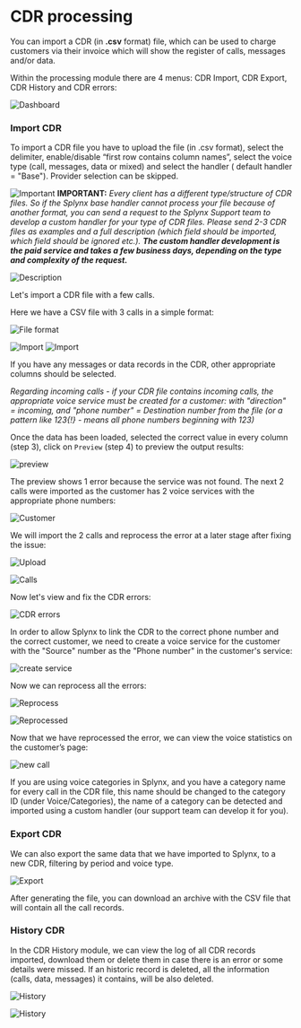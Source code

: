 CDR processing
==========

You can import a CDR (in **.csv** format) file, which can be used to charge customers via their invoice which will show the register of calls, messages and/or data.

Within the processing module there are 4 menus: CDR Import, CDR Export, CDR History and CDR errors:

![Dashboard](dashboard_voice.png)

### Import CDR

To import a CDR file you have to upload the file (in .csv format), select the delimiter, enable/disable “first row contains column names”, select the voice type (call, messages, data or mixed) and select the handler ( default handler = "Base"). Provider selection can be skipped.

<icon class="image-icon">![Important](warning.png)</icon> **IMPORTANT:** *Every client has a different type/structure of CDR files. So if the Splynx base handler cannot process your file because of another format, you can send a request to the Splynx Support team to develop a custom handler for your type of CDR files. Please send 2-3 CDR files as examples and a full description (which field should be imported, which field should be ignored etc.).* **_The custom handler development is the paid service and takes a few business days, depending on the type and complexity of the request._**

![Description](import_description.png)

Let's import a CDR file with a few calls.

Here we have a CSV file with 3 calls in a simple format:

![File format](file_format.png)

![Import](import_file.png)
![Import](import_file_2.png)

If you have any messages or data records in the CDR, other appropriate columns should be selected.

*Regarding incoming calls - if your CDR file contains incoming calls, the appropriate voice service must be created for a customer: with "direction" = incoming, and "phone number" = Destination number from the file (or a pattern like 123{!} - means all phone numbers beginning with 123)*

Once the data has been loaded, selected the correct value in every column (step 3), click on `Preview` (step 4) to preview the output results:

![preview](preview.png)

The preview shows 1 error because the service was not found. The next 2 calls were imported as the customer has 2 voice services with the appropriate phone numbers:

![Customer](customer_services.png)

We will import the 2 calls and reprocess the error at a later stage after fixing the issue:

![Upload](import_result.png)

![Calls](calls_stat1.png)

Now let's view and fix the CDR errors:

 ![CDR errors](error.png)

In order to allow Splynx to link the CDR to the correct phone number and the correct customer, we need to create a voice service for the customer with the "Source" number as the "Phone number" in the customer's service:

![create service](add_new_service.png)

Now we can reprocess all the errors:

![Reprocess](error1.png)

![Reprocessed](reprocessed.png)

Now that we have reprocessed the error, we can view the voice statistics on the customer’s page:

![new call](new_call.png)

If you are using voice categories in Splynx, and you have a category name for every call in the CDR file, this name should be changed to the category ID (under Voice/Categories), the name of a category can be detected and imported using a custom handler (our support team can develop it for you).


### Export CDR

We can also export the same data that we have imported to Splynx, to a new CDR, filtering by period and voice type.

![Export](export.png)

After generating the file, you can download an archive with the CSV file that will contain all the call records.


### History CDR

In the CDR History module, we can view the log of all CDR records imported, download them or delete them in case there is an error or some details were missed. If an historic record is deleted, all the information (calls, data, messages) it contains, will be also deleted.

![History](history.png)

![History](history_view.png)
